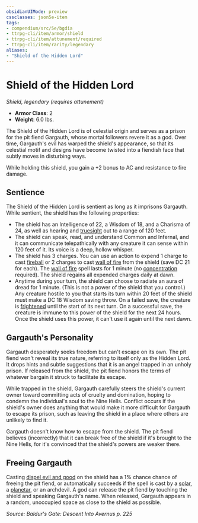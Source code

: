 ```yaml
---
obsidianUIMode: preview
cssclasses: json5e-item
tags:
- compendium/src/5e/bgdia
- ttrpg-cli/item/armor/shield
- ttrpg-cli/item/attunement/required
- ttrpg-cli/item/rarity/legendary
aliases: 
- "Shield of the Hidden Lord"
---
```

# Shield of the Hidden Lord
*Shield, legendary (requires attunement)*  

- **Armor Class**: 2
- **Weight**: 6.0 lbs.

The Shield of the Hidden Lord is of celestial origin and serves as a prison for the pit fiend Gargauth, whose mortal followers revere it as a god. Over time, Gargauth's evil has warped the shield's appearance, so that its celestial motif and designs have become twisted into a fiendish face that subtly moves in disturbing ways.

While holding this shield, you gain a +2 bonus to AC and resistance to fire damage.

## Sentience

The Shield of the Hidden Lord is sentient as long as it imprisons Gargauth. While sentient, the shield has the following properties:

- The shield has an Intelligence of 22, a Wisdom of 18, and a Charisma of 24, as well as hearing and [truesight](/compendium/rules/senses.md#truesight) out to a range of 120 feet.  
- The shield can speak, read, and understand Common and Infernal, and it can communicate telepathically with any creature it can sense within 120 feet of it. Its voice is a deep, hollow whisper.  
- The shield has 3 charges. You can use an action to expend 1 charge to cast [fireball](compendium/spells/fireball.md) or 2 charges to cast [wall of fire](compendium/spells/wall-of-fire.md) from the shield (save DC 21 for each). The [wall of fire](compendium/spells/wall-of-fire.md) spell lasts for 1 minute (no [concentration](/compendium/rules/conditions.md#concentration) required). The shield regains all expended charges daily at dawn.  
- Anytime during your turn, the shield can choose to radiate an aura of dread for 1 minute. (This is not a power of the shield that you control.) Any creature hostile to you that starts its turn within 20 feet of the shield must make a DC 18 Wisdom saving throw. On a failed save, the creature is [frightened](/compendium/rules/conditions.md#frightened) until the start of its next turn. On a successful save, the creature is immune to this power of the shield for the next 24 hours. Once the shield uses this power, it can't use it again until the next dawn.  

## Gargauth's Personality

Gargauth desperately seeks freedom but can't escape on its own. The pit fiend won't reveal its true nature, referring to itself only as the Hidden Lord. It drops hints and subtle suggestions that it is an angel trapped in an unholy prison. If released from the shield, the pit fiend honors the terms of whatever bargain it struck to facilitate its escape.

While trapped in the shield, Gargauth carefully steers the shield's current owner toward committing acts of cruelty and domination, hoping to condemn the individual's soul to the Nine Hells. Conflict occurs if the shield's owner does anything that would make it more difficult for Gargauth to escape its prison, such as leaving the shield in a place where others are unlikely to find it.

Gargauth doesn't know how to escape from the shield. The pit fiend believes (incorrectly) that it can break free of the shield if it's brought to the Nine Hells, for it's convinced that the shield's powers are weaker there.

## Freeing Gargauth

Casting [dispel evil and good](compendium/spells/dispel-evil-and-good.md) on the shield has a 1% chance chance of freeing the pit fiend, or automatically succeeds if the spell is cast by a [solar](compendium/bestiary/celestial/solar.md), a [planetar](compendium/bestiary/celestial/planetar.md), or an archdevil. A god can release the pit fiend by touching the shield and speaking Gargauth's name. When released, Gargauth appears in a random, unoccupied space as close to the shield as possible.

*Source: Baldur's Gate: Descent Into Avernus p. 225*